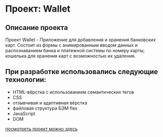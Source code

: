 # Проект: Wallet

## **Описание проекта**

Проект Wallet - Приложение для добавления и хранения банковских карт. Состоит из формы с анимированным вводом данных и распознаванием банка и платежной системы по номеру карты; кошелька для хранения карт с возможностью их удаления.

## **При разработке использовались следующие технологии:**

- HTML-вёрстка с использованием семантических тегов
- CSS
- отзывчивая и адаптивная вёрстка
- файловая структура БЭМ flex
- JavaScript
- DOM

[посмотреть проект можно здесь](https://tereneka.github.io/wallet/index.html)
